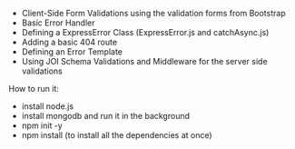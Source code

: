 
- Client-Side Form Validations using the validation forms from Bootstrap
- Basic Error Handler
- Defining a ExpressError Class (ExpressError.js and catchAsync.js)
- Adding a basic 404 route
- Defining an Error Template
- Using JOI Schema Validations and Middleware for the server side validations

How to run it:

- install node.js
- install mongodb and run it in the background
- npm init -y
- npm install (to install all the dependencies at once)

